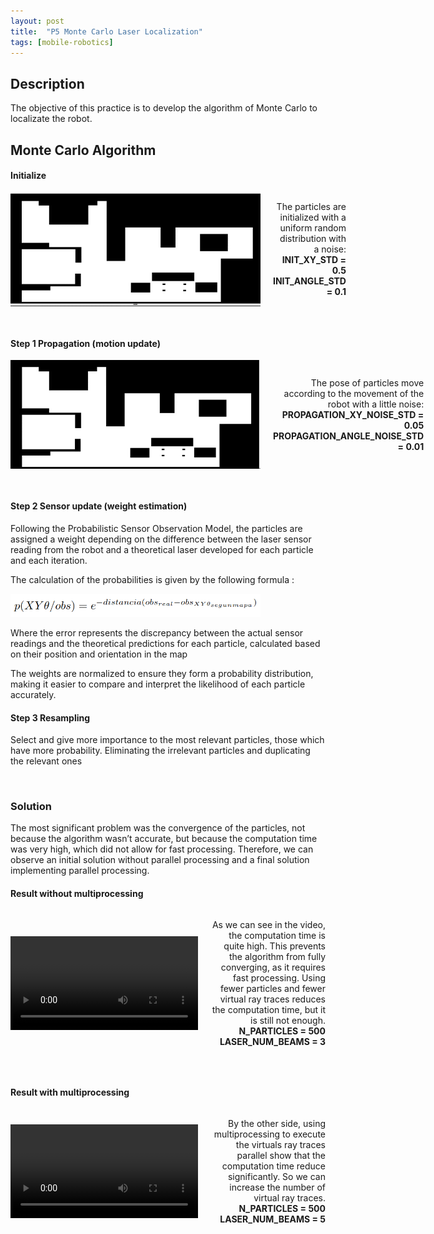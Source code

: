 ```yaml
---
layout: post
title:  "P5 Monte Carlo Laser Localization"
tags: [mobile-robotics]
---
```


## Description

The objective of this practice is to develop the algorithm of Monte Carlo to localizate the robot.

## Monte Carlo Algorithm

#### Initialize
<div style="display: flex; align-items: center;">
    <img src="/assets/videos/p5/inicializar.gif" alt="GIF divertido" width="400" />
    <div style="margin-left: 20px; text-align: right;">
        <p>
            The particles are initialized with a uniform random distribution with a noise:
            <br>
            <strong>INIT_XY_STD = 0.5</strong> <br>
            <strong>INIT_ANGLE_STD = 0.1</strong>
        </p>
    </div>
</div>

&nbsp;

#### Step 1 Propagation (motion update)
<div style="display: flex; align-items: center;">
    <img src="/assets/videos/p5/propagacion.gif" alt="GIF divertido" width="400" />
    <div style="margin-left: 20px; text-align: right;">
        <p>
            The pose of particles move according to the movement of the robot with a little noise:
            <br>
            <strong>PROPAGATION_XY_NOISE_STD = 0.05</strong> <br>
            <strong>PROPAGATION_ANGLE_NOISE_STD = 0.01</strong>
        </p>
    </div>
</div>

&nbsp;

#### Step 2 Sensor update (weight estimation)

Following the Probabilistic Sensor Observation Model, the particles are assigned a weight depending on the difference between the laser sensor reading from the robot and a theoretical laser developed for each particle and each iteration. 

The calculation of the probabilities is given by the following formula :

<img src="/assets/images/p5/formula.png" alt="GIF divertido" width="400" />

Where the error represents the discrepancy between the actual sensor readings and the theoretical predictions for each particle, calculated based on their position and orientation in the map

The weights are normalized to ensure they form a probability distribution, making it easier to compare and interpret the likelihood of each particle accurately.

#### Step 3 Resampling

Select and give more importance to the most relevant particles, those which have more probability. Eliminating the irrelevant particles and duplicating the relevant ones

&nbsp;


### Solution
The most significant problem was the convergence of the particles, not because the algorithm wasn’t accurate, but because the computation time was very high, which did not allow for fast processing. Therefore, we can observe an initial solution without parallel processing and a final solution implementing parallel processing.

#### Result without multiprocessing

<div style="display: flex; align-items: center;">
    <video width="500" controls>
      <source src="{{ '/assets/videos/p5/sin_multi_video.mp4' | relative_url }}" type="video/webm">
      Tu navegador no soporta la reproducción de videos.
    </video>
    <div style="margin-left: 20px; text-align: right;">
        <p>
            As we can see in the video, the computation time is quite high. This prevents the algorithm from fully converging, as it requires fast processing. Using fewer        particles and fewer virtual ray traces reduces the computation time, but it is still not enough.
            <br>
            <strong>N_PARTICLES = 500</strong> <br>
            <strong>LASER_NUM_BEAMS = 3</strong>
        </p>
    </div>
</div>

&nbsp;

#### Result with multiprocessing

<div style="display: flex; align-items: center;">
    <video width="500" controls>
      <source src="{{ '/assets/videos/p5/multiprocesing_video.mp4' | relative_url }}" type="video/webm">
      Tu navegador no soporta la reproducción de videos.
    </video>
    <div style="margin-left: 20px; text-align: right;">
        <p>
            By the other side, using multiprocessing to execute the virtuals ray traces parallel show that the computation time reduce significantly. So we can increase the number of virtual ray traces.
            <br>
            <strong>N_PARTICLES = 500</strong> <br>
            <strong>LASER_NUM_BEAMS = 5</strong>
        </p>
    </div>
</div>
